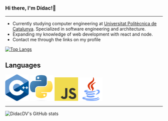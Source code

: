 ### Hi there, I'm Dídac!👋
---
- Currently studying computer engineering at [Universitat Politècnica de Catalunya](https://www.upc.edu/ca). Specialized in software engineering and architecture.
- Expanding my knowledge of web development with react and node.
- Contact me through the links on my profile

[![Top Langs](https://github-readme-stats.vercel.app/api/top-langs/?username=DidacDV)](https://github.com/DidacDV/github-readme-stats)
## Languages
<img src="https://github.com/DidacDV/DidacDV/blob/main/logos/c%2B%2B.png" width="75"> <img src="https://github.com/DidacDV/DidacDV/blob/main/logos/python.png" width="75">
<img src="https://github.com/DidacDV/DidacDV/blob/main/logos/javaScript.png" width="75"> <img src="https://github.com/DidacDV/DidacDV/blob/main/logos/java.png" width="75">

---
![DidacDV's GitHub stats](https://github-readme-stats.vercel.app/api?username=DidacDV&show_icons=true&theme=tokyonight)

<!--
**DidacDV/DidacDV** is a ✨ _special_ ✨ repository because its `README.md` (this file) appears on your GitHub profile.


Here are some ideas to get you started:

- 🔭 I’m currently working on ...
- 🌱 I’m currently learning ...
- 👯 I’m looking to collaborate on ...
- 🤔 I’m looking for help with ...
- 💬 Ask me about ...
- 📫 How to reach me: ...
- 😄 Pronouns: ...
- ⚡ Fun fact: ...
-->
